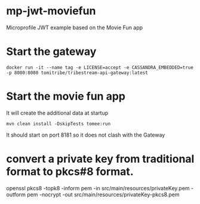 # mp-jwt-moviefun
Microprofile JWT example based on the Movie Fun app


# Start the gateway

```
docker run -it --name tag -e LICENSE=accept -e CASSANDRA_EMBEDDED=true -p 8080:8080 tomitribe/tribestream-api-gateway:latest
```

# Start the movie fun app

It will create the additional data at startup

```
mvn clean install -DskipTests tomee:run
```

It should start on port 8181 so it does not clash with the Gateway

# convert a private key from traditional format to pkcs#8 format.

openssl pkcs8 -topk8 -inform pem -in src/main/resources/privateKey.pem -outform pem -nocrypt -out src/main/resources/privateKey-pkcs8.pem
